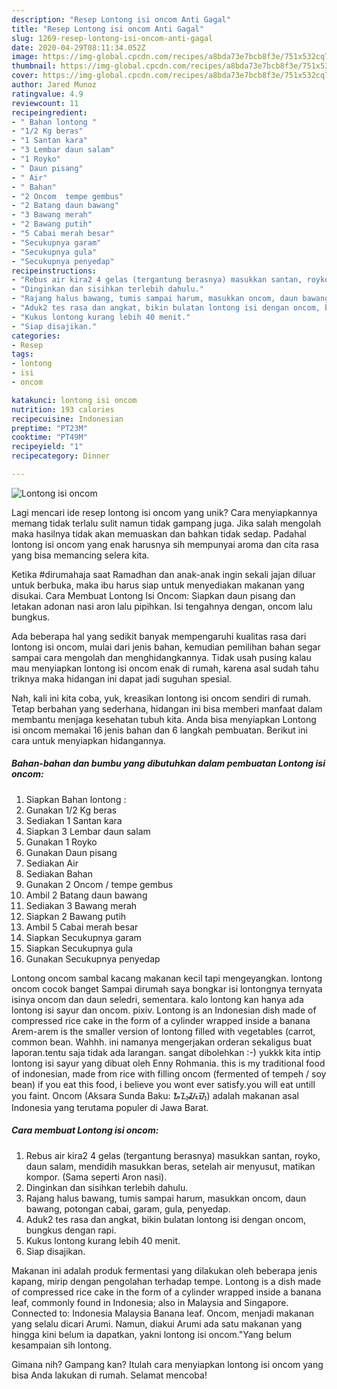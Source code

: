 ```yaml
---
description: "Resep Lontong isi oncom Anti Gagal"
title: "Resep Lontong isi oncom Anti Gagal"
slug: 1269-resep-lontong-isi-oncom-anti-gagal
date: 2020-04-29T08:11:34.052Z
image: https://img-global.cpcdn.com/recipes/a8bda73e7bcb8f3e/751x532cq70/lontong-isi-oncom-foto-resep-utama.jpg
thumbnail: https://img-global.cpcdn.com/recipes/a8bda73e7bcb8f3e/751x532cq70/lontong-isi-oncom-foto-resep-utama.jpg
cover: https://img-global.cpcdn.com/recipes/a8bda73e7bcb8f3e/751x532cq70/lontong-isi-oncom-foto-resep-utama.jpg
author: Jared Munoz
ratingvalue: 4.9
reviewcount: 11
recipeingredient:
- " Bahan lontong "
- "1/2 Kg beras"
- "1 Santan kara"
- "3 Lembar daun salam"
- "1 Royko"
- " Daun pisang"
- " Air"
- " Bahan"
- "2 Oncom  tempe gembus"
- "2 Batang daun bawang"
- "3 Bawang merah"
- "2 Bawang putih"
- "5 Cabai merah besar"
- "Secukupnya garam"
- "Secukupnya gula"
- "Secukupnya penyedap"
recipeinstructions:
- "Rebus air kira2 4 gelas (tergantung berasnya) masukkan santan, royko, daun salam, mendidih masukkan beras, setelah air menyusut, matikan kompor. (Sama seperti Aron nasi)."
- "Dinginkan dan sisihkan terlebih dahulu."
- "Rajang halus bawang, tumis sampai harum, masukkan oncom, daun bawang, potongan cabai, garam, gula, penyedap."
- "Aduk2 tes rasa dan angkat, bikin bulatan lontong isi dengan oncom, bungkus dengan rapi."
- "Kukus lontong kurang lebih 40 menit."
- "Siap disajikan."
categories:
- Resep
tags:
- lontong
- isi
- oncom

katakunci: lontong isi oncom 
nutrition: 193 calories
recipecuisine: Indonesian
preptime: "PT23M"
cooktime: "PT49M"
recipeyield: "1"
recipecategory: Dinner

---
```



![Lontong isi oncom](https://img-global.cpcdn.com/recipes/a8bda73e7bcb8f3e/751x532cq70/lontong-isi-oncom-foto-resep-utama.jpg)

Lagi mencari ide resep lontong isi oncom yang unik? Cara menyiapkannya memang tidak terlalu sulit namun tidak gampang juga. Jika salah mengolah maka hasilnya tidak akan memuaskan dan bahkan tidak sedap. Padahal lontong isi oncom yang enak harusnya sih mempunyai aroma dan cita rasa yang bisa memancing selera kita.

Ketika #dirumahaja saat Ramadhan dan anak-anak ingin sekali jajan diluar untuk berbuka, maka ibu harus siap untuk menyediakan makanan yang disukai. Cara Membuat Lontong Isi Oncom: Siapkan daun pisang dan letakan adonan nasi aron lalu pipihkan. Isi tengahnya dengan, oncom lalu bungkus.

Ada beberapa hal yang sedikit banyak mempengaruhi kualitas rasa dari lontong isi oncom, mulai dari jenis bahan, kemudian pemilihan bahan segar sampai cara mengolah dan menghidangkannya. Tidak usah pusing kalau mau menyiapkan lontong isi oncom enak di rumah, karena asal sudah tahu triknya maka hidangan ini dapat jadi suguhan spesial.


Nah, kali ini kita coba, yuk, kreasikan lontong isi oncom sendiri di rumah. Tetap berbahan yang sederhana, hidangan ini bisa memberi manfaat dalam membantu menjaga kesehatan tubuh kita. Anda bisa menyiapkan Lontong isi oncom memakai 16 jenis bahan dan 6 langkah pembuatan. Berikut ini cara untuk menyiapkan hidangannya.

<!--inarticleads1-->

##### Bahan-bahan dan bumbu yang dibutuhkan dalam pembuatan Lontong isi oncom:

1. Siapkan  Bahan lontong :
1. Gunakan 1/2 Kg beras
1. Sediakan 1 Santan kara
1. Siapkan 3 Lembar daun salam
1. Gunakan 1 Royko
1. Gunakan  Daun pisang
1. Sediakan  Air
1. Sediakan  Bahan
1. Gunakan 2 Oncom / tempe gembus
1. Ambil 2 Batang daun bawang
1. Sediakan 3 Bawang merah
1. Siapkan 2 Bawang putih
1. Ambil 5 Cabai merah besar
1. Siapkan Secukupnya garam
1. Siapkan Secukupnya gula
1. Gunakan Secukupnya penyedap


Lontong oncom sambal kacang makanan kecil tapi mengeyangkan. lontong oncom cocok banget Sampai dirumah saya bongkar isi lontongnya ternyata isinya oncom dan daun seledri, sementara. kalo lontong kan hanya ada lontong isi sayur dan oncom. pixiv. Lontong is an Indonesian dish made of compressed rice cake in the form of a cylinder wrapped inside a banana Arem-arem is the smaller version of lontong filled with vegetables (carrot, common bean. Wahhh. ini namanya mengerjakan orderan sekaligus buat laporan.tentu saja tidak ada larangan. sangat dibolehkan :-) yukkk kita intip lontong isi sayur yang dibuat oleh Enny Rohmania. this is my traditional food of indonesian, made from rice with filling oncom (fermented of tempeh / soy bean) if you eat this food, i believe you wont ever satisfy.you will eat untill you faint. Oncom (Aksara Sunda Baku: ᮇᮔ᮪ᮎᮧᮙ᮪) adalah makanan asal Indonesia yang terutama populer di Jawa Barat. 

<!--inarticleads2-->

##### Cara membuat Lontong isi oncom:

1. Rebus air kira2 4 gelas (tergantung berasnya) masukkan santan, royko, daun salam, mendidih masukkan beras, setelah air menyusut, matikan kompor. (Sama seperti Aron nasi).
1. Dinginkan dan sisihkan terlebih dahulu.
1. Rajang halus bawang, tumis sampai harum, masukkan oncom, daun bawang, potongan cabai, garam, gula, penyedap.
1. Aduk2 tes rasa dan angkat, bikin bulatan lontong isi dengan oncom, bungkus dengan rapi.
1. Kukus lontong kurang lebih 40 menit.
1. Siap disajikan.


Makanan ini adalah produk fermentasi yang dilakukan oleh beberapa jenis kapang, mirip dengan pengolahan terhadap tempe. Lontong is a dish made of compressed rice cake in the form of a cylinder wrapped inside a banana leaf, commonly found in Indonesia; also in Malaysia and Singapore. Connected to: Indonesia Malaysia Banana leaf. Oncom, menjadi makanan yang selalu dicari Arumi. Namun, diakui Arumi ada satu makanan yang hingga kini belum ia dapatkan, yakni lontong isi oncom.&#34;Yang belum kesampaian sih lontong. 

Gimana nih? Gampang kan? Itulah cara menyiapkan lontong isi oncom yang bisa Anda lakukan di rumah. Selamat mencoba!
